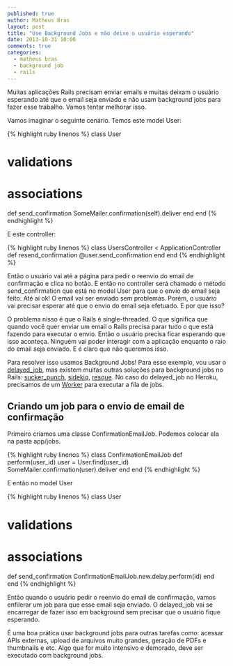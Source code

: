 ```yaml
---
published: true
author: Matheus Bras
layout: post
title: "Use Background Jobs e não deixe o usuário esperando"
date: 2013-10-31 10:00
comments: true
categories:
  - matheus bras
  - background job
  - rails
---
```


Muitas aplicações Rails precisam enviar emails e muitas deixam o usuário esperando até que o email seja enviado e não usam background jobs para fazer esse trabalho. Vamos tentar melhorar isso.

<!--more-->

Vamos imaginar o seguinte cenário. Temos este model User:

{% highlight ruby linenos %}
class User
  # validations
  # associations

  def send_confirmation
    SomeMailer.confirmation(self).deliver
  end
end
{% endhighlight %}

E este controller:

{% highlight ruby linenos %}
class UsersController < ApplicationController
  def resend_confirmation
    @user.send_confirmation
  end
end
{% endhighlight %}

Então o usuário vai até a página para pedir o reenvio do email de confirmação e clica no botão. E então no controller será chamado o método send_confirmation que está no model User para que o envio do email seja feito. Até aí ok! O email vai ser enviado sem problemas. Porém, o usuário vai precisar esperar até que o envio do email seja efetuado. E por que isso?

O problema nisso é que o Rails é single-threaded. O que significa que quando você quer enviar um email o Rails precisa parar tudo o que está fazendo para executar o envio. Então o usuário precisa ficar esperando que isso aconteça. Ninguém vai poder interagir com a aplicação enquanto o raio do email seja enviado. E é claro que não queremos isso.

Para resolver isso usamos Background Jobs! Para esse exemplo, vou usar o [delayed_job](https://github.com/collectiveidea/delayed_job), mas existem muitas outras soluções para background jobs no Rails: [sucker_punch](https://github.com/brandonhilkert/sucker_punch), [sidekiq](https://github.com/mperham/sidekiq), [resque](https://github.com/resque/resque). No caso do delayed_job no Heroku, precisamos de um [Worker](https://blog.heroku.com/archives/2009/7/15/background_jobs_with_dj_on_heroku) para executar a fila de jobs.

## Criando um job para o envio de email de confirmação

Primeiro criamos uma classe ConfirmationEmailJob. Podemos colocar ela na pasta app/jobs.

{% highlight ruby linenos %}
class ConfirmationEmailJob
  def perform(user_id)
    user = User.find(user_id)
    SomeMailer.confirmation(user).deliver
  end
end
{% endhighlight %}

E então no model User

{% highlight ruby linenos %}
class User
  # validations
  # associations

  def send_confirmation
    ConfirmationEmailJob.new.delay.perform(id)
  end
end
{% endhighlight %}

Então quando o usuário pedir o reenvio do email de confirmação, vamos enfilerar um job para que esse email seja enviado. O delayed_job vai se encarregar de fazer isso em background sem precisar que o usuário fique esperando.

É uma boa prática usar background jobs para outras tarefas como: acessar APIs externas, upload de arquivos muito grandes, geração de PDFs e thumbnails e etc. Algo que for muito intensivo e demorado, deve ser executado com background jobs.

